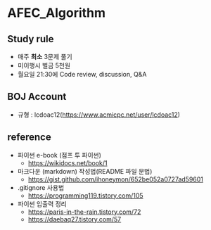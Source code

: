 # AFEC_Algorithm
## Study rule
* 매주 **최소** 3문제 풀기
* 미이행시 벌금 5천원
* 월요일 21:30에 Code review, discussion, Q&A

## BOJ Account
* 규형 : lcdoac12(https://www.acmicpc.net/user/lcdoac12)

## reference
* 파이썬 e-book (점프 투 파이썬)
	* https://wikidocs.net/book/1
* 마크다운 (markdown) 작성법(README 파일 문법)
	* https://gist.github.com/ihoneymon/652be052a0727ad59601
* .gitignore 사용법
	* https://programming119.tistory.com/105
* 파이썬 입출력 정리
	* https://paris-in-the-rain.tistory.com/72
	* https://daebaq27.tistory.com/57
